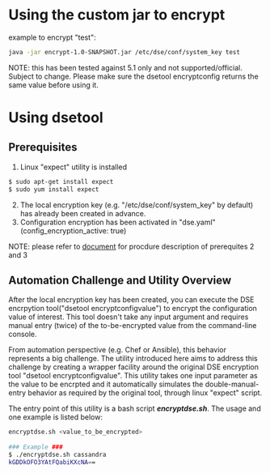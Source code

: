 # Using the custom jar to encrypt   
example to encrypt "test": 
```bash
java -jar encrypt-1.0-SNAPSHOT.jar /etc/dse/conf/system_key test
```
NOTE: this has been tested against 5.1 only and not supported/official. Subject to change. Please make sure the dsetool encryptconfig returns the same value before using it.

# Using dsetool
## Prerequisites 

1. Linux "expect" utility is installed
```bash
$ sudo apt-get install expect
$ sudo yum install expect
```
2. The local encryption key (e.g. "/etc/dse/conf/system_key" by default) has already been created in advance.
3. Configuration encryption has been activated in "dse.yaml" (config_encryption_active: true)

NOTE: please refer to [document](https://docs.datastax.com/en/dse/5.1/dse-admin/datastax_enterprise/security/secEncryptConfig.html) for procdure description of prerequites 2 and 3 

## Automation Challenge and Utility Overview

After the local encryption key has been created, you can execute the DSE encrpytion tool("dsetool encryptconfigvalue") to encrypt the configuration value of interest. This tool doesn't take any input argument and requires manual entry (twice) of the to-be-encrypted value from the command-line console. 

From automation perspective (e.g. Chef or Ansible), this behavior represents a big challenge. The utility introduced here aims to address this challenge by creating a wrapper facility around the original DSE encryption tool "dsetool encryptconfigvalue". This utility takes one input parameter as the value to be encrpted and it automatically simulates the double-manual-entry behavior as required by the original tool, through linux "expect" script.

The entry point of this utility is a bash script ***encryptdse.sh***. The usage and one example is listed below:
```bash
encryptdse.sh <value_to_be_encrypted>
   
### Example ###
$ ./encryptdse.sh cassandra
kGDDkOFO3YAtFQabiKXcNA==
```
